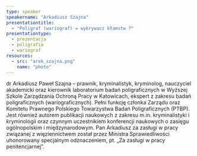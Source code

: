 ```yaml
---
type: speaker
speakername: "Arkadiusz Szajna"
presentationtitle:
  - "Poligraf (wariograf) = wykrywacz kłamstw ?"
presentationtype: 
  - prezentacja
  - poligrafia
  - wariograf
resources:
  - src: "arek_szajna.png"
    name: "photo"
---
```

dr Arkadiusz Paweł Szajna – prawnik, kryminalistyk, kryminolog, nauczyciel akademicki oraz kierownik laboratorium badań poligraficznych w Wyższej Szkole Zarządzania Ochroną Pracy 
w Katowicach, ekspert z zakresu badań poligraficznych (wariograficznych). Pełni funkcję członka Zarządu oraz Komitetu Prawnego Polskiego Towarzystwa Badań Poligraficznych (PTBP). Jest również autorem publikacji naukowych z zakresu m.in. kryminalistyki i kryminologii oraz czynnym uczestnikiem konferencji naukowych o zasięgu ogólnopolskim i międzynarodowym. Pan Arkadiusz za zasługi w pracy związanej z więziennictwem został przez Ministra Sprawiedliwości uhonorowany specjalnym odznaczeniem, pt. „Za zasługi w pracy penitencjarnej”. 

